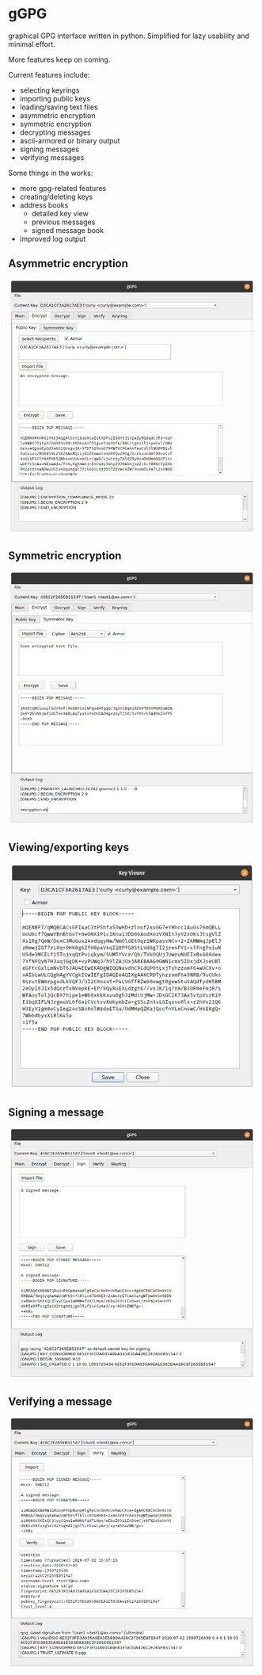 # gGPG
graphical GPG interface written in python. Simplified for lazy usability and minimal effort. 

More features keep on coming. 

Current features include:
* selecting keyrings
* importing public keys
* loading/saving text files
* asymmetric encryption
* symmetric encryption
* decrypting messages
* ascii-armored or binary output
* signing messages
* verifying messages

Some things in the works:
* more gpg-related features
* creating/deleting keys
* address books
  * detailed key view
  * previous messages
  * signed message book
* improved log output


## Asymmetric encryption

<img src="screenshot/asymmetric.png" width="500">

## Symmetric encryption

<img src="screenshot/symmetric.png" width="500">

## Viewing/exporting keys

<img src="screenshot/keyviewer.png" width="500">

## Signing a message

<img src="screenshot/sign.png" width="500">

## Verifying a message

<img src="screenshot/verify.png" width="500">


